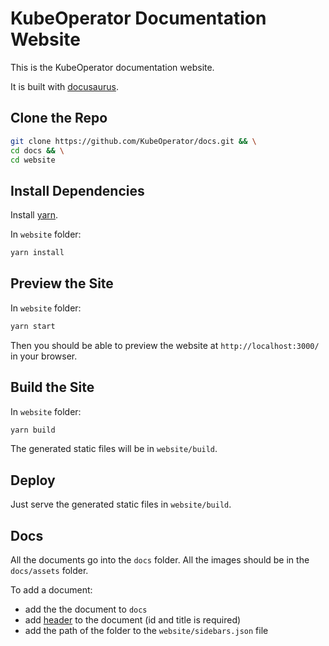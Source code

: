 
# KubeOperator Documentation Website

This is the KubeOperator documentation website. 

It is built with [docusaurus](https://docusaurus.io/).


## Clone the Repo
```bash
git clone https://github.com/KubeOperator/docs.git && \
cd docs && \
cd website
```

## Install Dependencies
Install [yarn](https://yarnpkg.com/en/).

In `website` folder:
```bash
yarn install
```

## Preview the Site
In `website` folder:
```bash
yarn start
```

Then you should be able to preview the website at `http://localhost:3000/` in your browser.

## Build the Site
In `website` folder:
```bash
yarn build
```

The generated static files will be in `website/build`.

## Deploy
Just serve the generated static files in `website/build`.


## Docs
All the documents go into the `docs` folder. All the images should be in the `docs/assets` folder.

To add a document:
* add the the document to `docs`
* add [header](https://docusaurus.io/docs/en/next/adding-blog#adding-posts) to the document (id and title is required)
* add the path of the folder to the `website/sidebars.json` file
